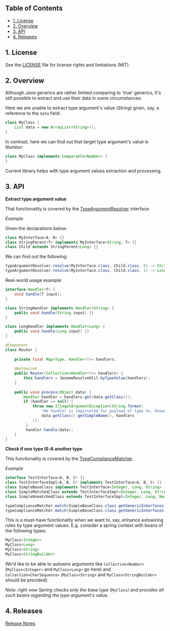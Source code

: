 ## Table of Contents

* [1. License](#1-license)
* [2. Overview](#2-overview)
* [3. API](#3-overview)
* [4. Releases](#4-releases)

## 1. License

See the [LICENSE](LICENSE.md) file for license rights and limitations (MIT).

## 2. Overview

Although *Java* generics are rather limited comparing to 'true' generics, it's still possible to extract and use their data in some circumstances:  

Here we are unable to extract type argument's value (*String*) given, say, a reference to the `data` field:   
```java
class MyClass {
    List data = new ArrayList<String>();
}
```
  
In contrast, here we can find out that target type argument's value is *Number*:  
```java
class MyClass implements Comparable<Number> {
}
```

Current library helps with type argument values extraction and processing.

## 3. API

**Extract type argument value**

That functionality is covered by the [TypeArgumentResolver](src/main/java/tech/harmonysoft/oss/jenome/resolve/TypeArgumentResolver.java) interface.  

*Example*

Given the declarations below:  
```java
class MyInterface<A, B> {}
class StringParent<T> implements MyInterface<String, T> {}
class Child extends StringParent<Long> {}
```

We can find out the following:  
```java
typeArgumentResolver.resolve(MyInterface.class, Child.class, 0) -> String
typeArgumentResolver.resolve(MyInterface.class, Child.class, 1) -> Long
```  

Real-world usage example:  

```java
interface Handler<T> {
    void handle(T input);
}

class StringHandler implements Handler<String> {
    public void handle(String input) {}
}

class LongHandler implements Handler<Long> {
    public void handle(Long input) {}
}

@Component
class Router {
    
    private final Map<Type, Handler<?>> handlers;
    
    @Autowired
    public Router(Collection<Handler<?>> handlers) {
        this.handlers = JenomeResolveUtil.byTypeValue(handlers);
    }
    
    public void process(Object data) {
        Handler handler = handlers.get(data.getClass());
        if (handler == null) {
            throw new IllegalArgumentException(String.format(
                "No handler is registered for payload of type %s. Known payload mappings: %s",
                data.getClass().getSimpleName(), handlers
            ));
         }
         handler.handle(data);
    }
}
```

**Check if one type IS-A another type**

This functionality is covered by the [TypeComplianceMatcher](src/main/java/tech/harmonysoft/oss/jenome/match/TypeComplianceMatcher.java).  

*Example*

```java
interface TestInterface<A, B, C> {}
class TestInterfaceImpl<A, B, C> implements TestInterface<A, B, C> {}
class SimpleBaseClass implements TestInterface<Integer, Long, String> {}
class SimpleMatchedClass extends TestInterfaceImpl<Integer, Long, String> {}
class SimpleUnmatchedClass extends TestInterfaceImpl<Integer, Long, Number> {}

typeComplianceMatcher.match(SimpleBaseClass.class.getGenericInterfaces()[0], SimpleMatchedClass.class.getGenericSuperclass()) -> true
typeComplianceMatcher.match(SimpleBaseClass.class.getGenericInterfaces()[0], SimpleUnmatchedClass.class.getGenericSuperclass()) -> false
```

This is a must-have functionality when we want to, say, enhance autowiring rules by type argument values. E.g. consider a spring context with beans of the following types:  
```java
MyClass<Integer>
MyClass<Long>
MyClass<String>
MyClass<StringBuilder>
``` 

We'd like to be able to autowire arguments like `Collection<Number>` (`MyClass<Integer>` and `MyClass<Long>` go here) and `Collection<CharSequence>` (`MyClass<String>` and `MyClass<StringBuilder>` should be provided).  

*Note: right now Spring checks only the base type (`MyClass`) and provides all such beans regarding the type argument's value.*  

## 4. Releases

[Release Notes](RELEASE.md)